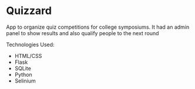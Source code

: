 # Quizzard

App to organize quiz competitions for college symposiums. It had an admin panel to show results and also qualify people to the next round

Technologies Used:
- HTML/CSS
- Flask
- SQLite
- Python
- Selinium
